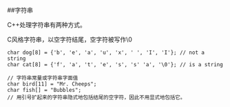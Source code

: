 ##字符串

C++处理字符串有两种方式。

C风格字符串，以空字符结尾，空字符被写作\0

    char dog[8] = {'b', 'e', 'a', 'u', 'x', ' ', 'I', 'I'}; // not a string
    char cat[8] = {'f', 'a', 't', 'e', 's', 's' 'a', '\0'}; // is a string
    
    // 字符串常量或字符串字面值
    char bird[11] = "Mr. Cheeps";
    char fish[] = "Bubbles";
    // 用引号扩起来的字符串隐式地包括结尾的空字符，因此不用显式地包括它。